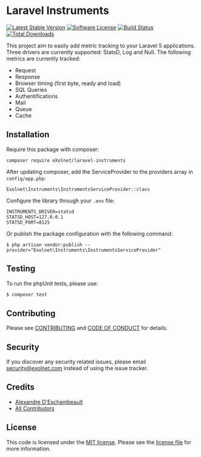 # Laravel Instruments

[![Latest Stable Version](https://poser.pugx.org/eXolnet/laravel-instruments/v/stable?format=flat-square)](https://packagist.org/packages/eXolnet/laravel-instruments)
[![Software License](https://img.shields.io/badge/license-MIT-brightgreen.svg?style=flat-square)](LICENSE)
[![Build Status](https://img.shields.io/github/workflow/status/eXolnet/laravel-instruments/tests?label=tests&style=flat-square)](https://github.com/eXolnet/laravel-instruments/actions?query=workflow%3Atests)
[![Total Downloads](https://img.shields.io/packagist/dt/eXolnet/laravel-instruments.svg?style=flat-square)](https://packagist.org/packages/eXolnet/laravel-instruments)

This project aim to easily add metric tracking to your Laravel 5 applications. Three drivers are currently supported: StatsD, Log and Null. The following metrics are currently tracked:

* Request
* Response
* Browser timing (first byte, ready and load)
* SQL Queries
* Authentifications
* Mail
* Queue
* Cache

## Installation

Require this package with composer:

```
composer require eXolnet/laravel-instruments
```

After updating composer, add the ServiceProvider to the providers array in `config/app.php`:

```
Exolnet\Instruments\InstrumentsServiceProvider::class
```

Configure the library through your `.env` file:

```
INSTRUMENTS_DRIVER=statsd
STATSD_HOST=127.0.0.1
STATSD_PORT=8125
```

Or publish the package configuration with the following command:

```
$ php artisan vendor:publish --provider="Exolnet\Instruments\InstrumentsServiceProvider"
```


## Testing

To run the phpUnit tests, please use:

``` bash
$ composer test
```

## Contributing

Please see [CONTRIBUTING](CONTRIBUTING.md) and [CODE OF CONDUCT](CODE_OF_CONDUCT.md) for details.

## Security

If you discover any security related issues, please email security@exolnet.com instead of using the issue tracker.

## Credits

- [Alexandre D'Eschambeault](https://github.com/xel1045)
- [All Contributors](../../contributors)

## License

This code is licensed under the [MIT license](http://choosealicense.com/licenses/mit/). Please see the [license file](LICENSE) for more information.
